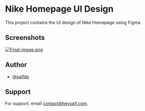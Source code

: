 
# Nike Homepage UI Design

This project contains the UI design of Nike Homepage using Figma


## Screenshots

[![Final-image.png](https://i.postimg.cc/wMq2kB3w/Final-image.png)](https://postimg.cc/TLsndfVb)


## Author

- [@saifdp](https://www.github.com/saifdp)


## Support

For support, email contact@heysaif.com.

